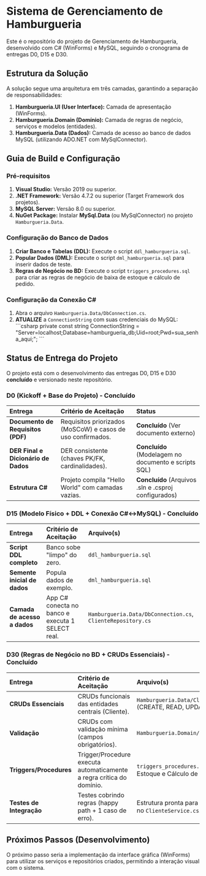 
# Sistema de Gerenciamento de Hamburgueria

Este é o repositório do projeto de Gerenciamento de Hamburgueria, desenvolvido com C# (WinForms) e MySQL, seguindo o cronograma de entregas D0, D15 e D30.

## Estrutura da Solução

A solução segue uma arquitetura em três camadas, garantindo a separação de responsabilidades:

1.  **Hamburgueria.UI (User Interface):** Camada de apresentação (WinForms).
2.  **Hamburgueria.Domain (Domínio):** Camada de regras de negócio, serviços e modelos (entidades).
3.  **Hamburgueria.Data (Dados):** Camada de acesso ao banco de dados MySQL (utilizando ADO.NET com MySqlConnector).

## Guia de Build e Configuração

### Pré-requisitos

1.  **Visual Studio:** Versão 2019 ou superior.
2.  **.NET Framework:** Versão 4.7.2 ou superior (Target Framework dos projetos).
3.  **MySQL Server:** Versão 8.0 ou superior.
4.  **NuGet Package:** Instalar **MySql.Data** (ou MySqlConnector) no projeto `Hamburgueria.Data`.

### Configuração do Banco de Dados

1.  **Criar Banco e Tabelas (DDL):** Execute o script `ddl_hamburgueria.sql`.
2.  **Popular Dados (DML):** Execute o script `dml_hamburgueria.sql` para inserir dados de teste.
3.  **Regras de Negócio no BD:** Execute o script `triggers_procedures.sql` para criar as regras de negócio de baixa de estoque e cálculo de pedido.

### Configuração da Conexão C#

1.  Abra o arquivo `Hamburgueria.Data/DbConnection.cs`.
2.  **ATUALIZE** a `ConnectionString` com suas credenciais do MySQL:
    \`\`\`csharp
    private const string ConnectionString = "Server=localhost;Database=hamburgueria_db;Uid=root;Pwd=sua_senha_aqui;";
    \`\`\`

## Status de Entrega do Projeto

O projeto está com o desenvolvimento das entregas D0, D15 e D30 **concluído** e versionado neste repositório.

### D0 (Kickoff + Base do Projeto) - Concluído

| Entrega | Critério de Aceitação | Status |
| :--- | :--- | :--- |
| **Documento de Requisitos (PDF)** | Requisitos priorizados (MoSCoW) e casos de uso confirmados. | **Concluído** (Ver documento externo) |
| **DER Final e Dicionário de Dados** | DER consistente (chaves PK/FK, cardinalidades). | **Concluído** (Modelagem no documento e scripts SQL) |
| **Estrutura C#** | Projeto compila "Hello World" com camadas vazias. | **Concluído** (Arquivos .sln e .csproj configurados) |

### D15 (Modelo Físico + DDL + Conexão C#↔MySQL) - Concluído

| Entrega | Critério de Aceitação | Arquivo(s) |
| :--- | :--- | :--- |
| **Script DDL completo** | Banco sobe "limpo" do zero. | `ddl_hamburgueria.sql` |
| **Semente inicial de dados** | Popula dados de exemplo. | `dml_hamburgueria.sql` |
| **Camada de acesso a dados** | App C# conecta no banco e executa 1 SELECT real. | `Hamburgueria.Data/DbConnection.cs`, `ClienteRepository.cs` |

### D30 (Regras de Negócio no BD + CRUDs Essenciais) - Concluído

| Entrega | Critério de Aceitação | Arquivo(s) |
| :--- | :--- | :--- |
| **CRUDs Essenciais** | CRUDs funcionais das entidades centrais (Cliente). | `Hamburgueria.Data/ClienteRepository.cs` (CREATE, READ, UPDATE, DELETE) |
| **Validação** | CRUDs com validação mínima (campos obrigatórios). | `Hamburgueria.Domain/ClienteService.cs` |
| **Triggers/Procedures** | Trigger/Procedure executa automaticamente a regra crítica do domínio. | `triggers_procedures.sql` (Baixa de Estoque e Cálculo de Pedido) |
| **Testes de Integração** | Testes cobrindo regras (happy path + 1 caso de erro). | Estrutura pronta para testes de validação no `ClienteService.cs`. |

## Próximos Passos (Desenvolvimento)

O próximo passo seria a implementação da interface gráfica (WinForms) para utilizar os serviços e repositórios criados, permitindo a interação visual com o sistema.

